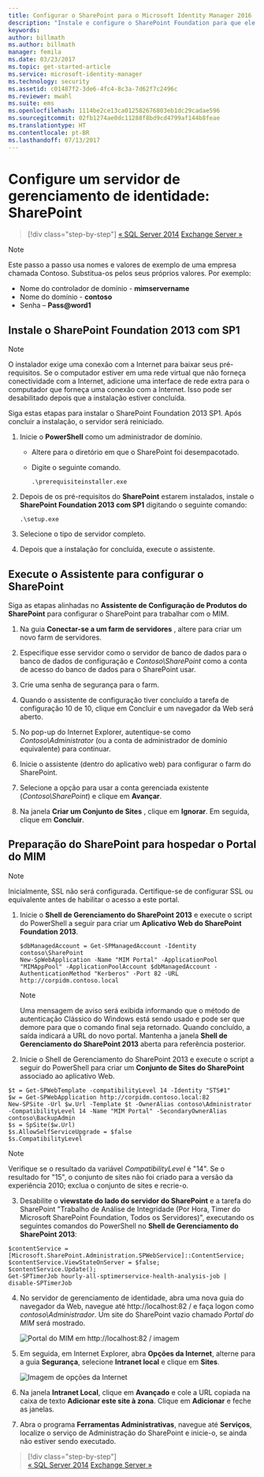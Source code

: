 ```yaml
---
title: Configurar o SharePoint para o Microsoft Identity Manager 2016 | Microsoft Docs
description: "Instale e configure o SharePoint Foundation para que ele possa hospedar a página do Portal do MIM."
keywords: 
author: billmath
ms.author: billmath
manager: femila
ms.date: 03/23/2017
ms.topic: get-started-article
ms.service: microsoft-identity-manager
ms.technology: security
ms.assetid: c01487f2-3de6-4fc4-8c3a-7d62f7c2496c
ms.reviewer: mwahl
ms.suite: ems
ms.openlocfilehash: 1114be2ce13ca012582676803eb1dc29cadae596
ms.sourcegitcommit: 02fb1274ae0dc11288f8bd9cd4799af144b8feae
ms.translationtype: HT
ms.contentlocale: pt-BR
ms.lasthandoff: 07/13/2017
---
```

# <a name="set-up-an-identity-management-server-sharepoint"></a>Configure um servidor de gerenciamento de identidade: SharePoint

>[!div class="step-by-step"]
[« SQL Server 2014](prepare-server-sql2014.md)
[Exchange Server »](prepare-server-exchange.md)

> [!NOTE]
> Este passo a passo usa nomes e valores de exemplo de uma empresa chamada Contoso. Substitua-os pelos seus próprios valores. Por exemplo:
> - Nome do controlador de domínio - **mimservername**
> - Nome do domínio - **contoso**
> - Senha – **Pass@word1**


## <a name="install-sharepoint-foundation-2013-with-sp1"></a>Instale o **SharePoint Foundation 2013 com SP1**

> [!NOTE]
> O instalador exige uma conexão com a Internet para baixar seus pré-requisitos. Se o computador estiver em uma rede virtual que não forneça conectividade com a Internet, adicione uma interface de rede extra para o computador que forneça uma conexão com a Internet. Isso pode ser desabilitado depois que a instalação estiver concluída.

Siga estas etapas para instalar o SharePoint Foundation 2013 SP1. Após concluir a instalação, o servidor será reiniciado.

1.  Inicie o **PowerShell** como um administrador de domínio.

    -   Altere para o diretório em que o SharePoint foi desempacotado.

    -   Digite o seguinte comando.

        ```
        .\prerequisiteinstaller.exe
        ```

2.  Depois de os pré-requisitos do **SharePoint** estarem instalados, instale o **SharePoint Foundation 2013 com SP1** digitando o seguinte comando:

    ```
    .\setup.exe
    ```

3.  Selecione o tipo de servidor completo.

4.  Depois que a instalação for concluída, execute o assistente.

## <a name="run-the-wizard-to-configure-sharepoint"></a>Execute o Assistente para configurar o SharePoint

Siga as etapas alinhadas no **Assistente de Configuração de Produtos do SharePoint** para configurar o SharePoint para trabalhar com o MIM.

1. Na guia **Conectar-se a um farm de servidores** , altere para criar um novo farm de servidores.

2. Especifique esse servidor como o servidor de banco de dados para o banco de dados de configuração e *Contoso\SharePoint* como a conta de acesso do banco de dados para o SharePoint usar.

3. Crie uma senha de segurança para o farm.

4. Quando o assistente de configuração tiver concluído a tarefa de configuração 10 de 10, clique em Concluir e um navegador da Web será aberto.

5. No pop-up do Internet Explorer, autentique-se como *Contoso\Administrator* (ou a conta de administrador de domínio equivalente) para continuar.

6. Inicie o assistente (dentro do aplicativo web) para configurar o farm do SharePoint.

7. Selecione a opção para usar a conta gerenciada existente (*Contoso\SharePoint*) e clique em **Avançar**.

8. Na janela **Criar um Conjunto de Sites** , clique em **Ignorar**.  Em seguida, clique em **Concluir**.

## <a name="prepare-sharepoint-to-host-the-mim-portal"></a>Preparação do SharePoint para hospedar o Portal do MIM

> [!NOTE]
> Inicialmente, SSL não será configurada. Certifique-se de configurar SSL ou equivalente antes de habilitar o acesso a este portal.

1. Inicie o **Shell de Gerenciamento do SharePoint 2013** e execute o script do PowerShell a seguir para criar um **Aplicativo Web do SharePoint Foundation 2013**.

    ```
    $dbManagedAccount = Get-SPManagedAccount -Identity contoso\SharePoint
    New-SpWebApplication -Name "MIM Portal" -ApplicationPool "MIMAppPool" -ApplicationPoolAccount $dbManagedAccount -AuthenticationMethod "Kerberos" -Port 82 -URL http://corpidm.contoso.local
    ```

    > [!NOTE]
    > Uma mensagem de aviso será exibida informando que o método de autenticação Clássico do Windows está sendo usado e pode ser que demore para que o comando final seja retornado. Quando concluído, a saída indicará a URL do novo portal. Mantenha a janela **Shell de Gerenciamento do SharePoint 2013** aberta para referência posterior.

2. Inicie o Shell de Gerenciamento do SharePoint 2013 e execute o script a seguir do PowerShell para criar um **Conjunto de Sites do SharePoint** associado ao aplicativo Web.

  ```
  $t = Get-SPWebTemplate -compatibilityLevel 14 -Identity "STS#1"
  $w = Get-SPWebApplication http://corpidm.contoso.local:82
  New-SPSite -Url $w.Url -Template $t -OwnerAlias contoso\Administrator
  -CompatibilityLevel 14 -Name "MIM Portal" -SecondaryOwnerAlias contoso\BackupAdmin
  $s = SpSite($w.Url)
  $s.AllowSelfServiceUpgrade = $false
  $s.CompatibilityLevel
  ```

  > [!NOTE]
  > Verifique se o resultado da variável *CompatibilityLevel* é "14". Se o resultado for "15", o conjunto de sites não foi criado para a versão da experiência 2010; exclua o conjunto de sites e recrie-o.

3. Desabilite o **viewstate do lado do servidor do SharePoint** e a tarefa do SharePoint "Trabalho de Análise de Integridade (Por Hora, Timer do Microsoft SharePoint Foundation, Todos os Servidores)", executando os seguintes comandos do PowerShell no **Shell de Gerenciamento do SharePoint 2013**:

  ```
  $contentService = [Microsoft.SharePoint.Administration.SPWebService]::ContentService;
  $contentService.ViewStateOnServer = $false;
  $contentService.Update();
  Get-SPTimerJob hourly-all-sptimerservice-health-analysis-job | disable-SPTimerJob
  ```

4. No servidor de gerenciamento de identidade, abra uma nova guia do navegador da Web, navegue até http://localhost:82 / e faça logon como *contoso\Administrador*.  Um site do SharePoint vazio chamado *Portal do MIM* será mostrado.

    ![Portal do MIM em http://localhost:82 / imagem](media/MIM-DeploySP1.png)

5. Em seguida, em Internet Explorer, abra **Opções da Internet**, alterne para a guia **Segurança**, selecione **Intranet local** e clique em **Sites**.

    ![Imagem de opções da Internet](media/MIM-DeploySP2.png)

6. Na janela **Intranet Local**, clique em **Avançado** e cole a URL copiada na caixa de texto **Adicionar este site à zona**. Clique em **Adicionar** e feche as janelas.

7. Abra o programa **Ferramentas Administrativas**, navegue até **Serviços**, localize o serviço de Administração do SharePoint e inicie-o, se ainda não estiver sendo executado.

>[!div class="step-by-step"]  
[« SQL Server 2014](prepare-server-sql2014.md)
[Exchange Server »](prepare-server-exchange.md)
